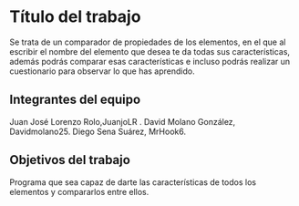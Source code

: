 # Título del trabajo

Se trata de un comparador de propiedades de los elementos, en el que al escribir el nombre del elemento que desea te da todas sus características, además podrás comparar esas características e incluso podrás realizar un cuestionario para observar lo que has aprendido.

## Integrantes del equipo

Juan José Lorenzo Rolo,JuanjoLR .
David Molano González, Davidmolano25.
Diego Sena Suárez, MrHook6.

## Objetivos del trabajo

Programa que sea capaz de darte las características de todos los elementos y compararlos entre ellos.

